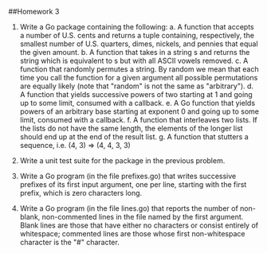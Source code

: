 ##Homework 3

1. Write a Go package containing the following:
  a. A function that accepts a number of U.S. cents and returns a tuple containing, respectively, the smallest number of U.S. quarters, dimes, nickels, and pennies that equal the given amount.
  b. A function that takes in a string s and returns the string which is equivalent to s but with all ASCII vowels removed.
  c. A function that randomly permutes a string. By random we mean that each time you call the function for a given argument all possible permutations are equally likely (note that "random" is not the same as "arbitrary").
  d. A function that yields successive powers of two starting at 1 and going up to some limit, consumed with a callback.
  e. A Go function that yields powers of an arbitrary base starting at exponent 0 and going up to some limit, consumed with a callback.
  f. A function that interleaves two lists. If the lists do not have the same length, the elements of the longer list should end up at the end of the result list.
  g. A function that stutters a sequence, i.e. (4, 3) ⇒ (4, 4, 3, 3)
2. Write a unit test suite for the package in the previous problem.

3. Write a Go program (in the file prefixes.go) that writes successive prefixes of its first input argument, one per line, starting with the first prefix, which is zero characters long.

4. Write a Go program (in the file lines.go) that reports the number of non-blank, non-commented lines in the file named by the first argument. Blank lines are those that have either no characters or consist entirely of whitespace; commented lines are those whose first non-whitespace character is the "#" character.